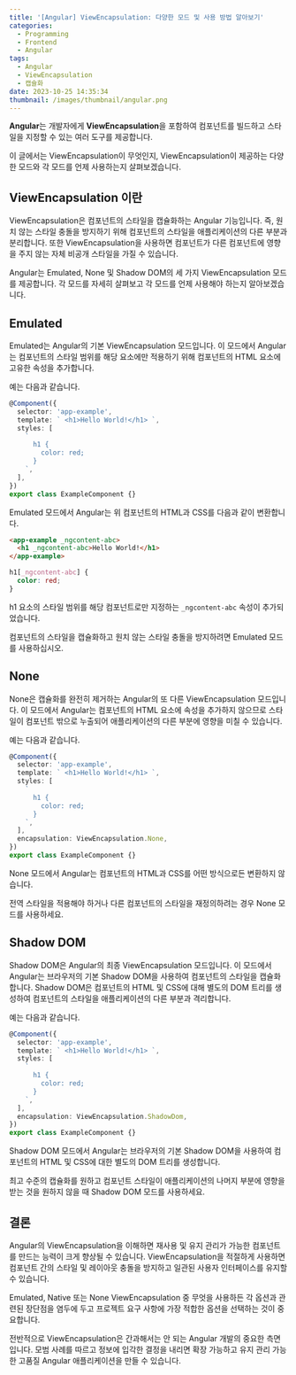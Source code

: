 ```yaml
---
title: '[Angular] ViewEncapsulation: 다양한 모드 및 사용 방법 알아보기'
categories:
  - Programming
  - Frontend
  - Angular
tags:
  - Angular
  - ViewEncapsulation
  - 캡슐화
date: 2023-10-25 14:35:34
thumbnail: /images/thumbnail/angular.png
---
```


**Angular**는 개발자에게 **ViewEncapsulation**을 포함하여 컴포넌트를 빌드하고 스타일을 지정할 수 있는 여러 도구를 제공합니다.

이 글에서는 ViewEncapsulation이 무엇인지, ViewEncapsulation이 제공하는 다양한 모드와 각 모드를 언제 사용하는지 살펴보겠습니다.

## ViewEncapsulation 이란

ViewEncapsulation은 컴포넌트의 스타일을 캡슐화하는 Angular 기능입니다. 즉, 원치 않는 스타일 충돌을 방지하기 위해 컴포넌트의 스타일을 애플리케이션의 다른 부분과 분리합니다. 또한 ViewEncapsulation을 사용하면 컴포넌트가 다른 컴포넌트에 영향을 주지 않는 자체 비공개 스타일을 가질 수 있습니다.

Angular는 Emulated, None 및 Shadow DOM의 세 가지 ViewEncapsulation 모드를 제공합니다. 각 모드를 자세히 살펴보고 각 모드를 언제 사용해야 하는지 알아보겠습니다.

## Emulated

Emulated는 Angular의 기본 ViewEncapsulation 모드입니다. 이 모드에서 Angular는 컴포넌트의 스타일 범위를 해당 요소에만 적용하기 위해 컴포넌트의 HTML 요소에 고유한 속성을 추가합니다.

예는 다음과 같습니다.

```ts
@Component({
  selector: 'app-example',
  template: ` <h1>Hello World!</h1> `,
  styles: [
    `
      h1 {
        color: red;
      }
    `,
  ],
})
export class ExampleComponent {}
```

Emulated 모드에서 Angular는 위 컴포넌트의 HTML과 CSS를 다음과 같이 변환합니다.

```html
<app-example _ngcontent-abc>
  <h1 _ngcontent-abc>Hello World!</h1>
</app-example>
```

```css
h1[_ngcontent-abc] {
  color: red;
}
```

h1 요소의 스타일 범위를 해당 컴포넌트로만 지정하는 `_ngcontent-abc` 속성이 추가되었습니다.

컴포넌트의 스타일을 캡슐화하고 원치 않는 스타일 충돌을 방지하려면 Emulated 모드를 사용하십시오.

## None

None은 캡슐화를 완전히 제거하는 Angular의 또 다른 ViewEncapsulation 모드입니다. 이 모드에서 Angular는 컴포넌트의 HTML 요소에 속성을 추가하지 않으므로 스타일이 컴포넌트 밖으로 누출되어 애플리케이션의 다른 부분에 영향을 미칠 수 있습니다.

예는 다음과 같습니다.

```ts
@Component({
  selector: 'app-example',
  template: ` <h1>Hello World!</h1> `,
  styles: [
    `
      h1 {
        color: red;
      }
    `,
  ],
  encapsulation: ViewEncapsulation.None,
})
export class ExampleComponent {}
```

None 모드에서 Angular는 컴포넌트의 HTML과 CSS를 어떤 방식으로든 변환하지 않습니다.

전역 스타일을 적용해야 하거나 다른 컴포넌트의 스타일을 재정의하려는 경우 None 모드를 사용하세요.

## Shadow DOM

Shadow DOM은 Angular의 최종 ViewEncapsulation 모드입니다. 이 모드에서 Angular는 브라우저의 기본 Shadow DOM을 사용하여 컴포넌트의 스타일을 캡슐화합니다. Shadow DOM은 컴포넌트의 HTML 및 CSS에 대해 별도의 DOM 트리를 생성하여 컴포넌트의 스타일을 애플리케이션의 다른 부분과 격리합니다.

예는 다음과 같습니다.

```ts
@Component({
  selector: 'app-example',
  template: ` <h1>Hello World!</h1> `,
  styles: [
    `
      h1 {
        color: red;
      }
    `,
  ],
  encapsulation: ViewEncapsulation.ShadowDom,
})
export class ExampleComponent {}
```

Shadow DOM 모드에서 Angular는 브라우저의 기본 Shadow DOM을 사용하여 컴포넌트의 HTML 및 CSS에 대한 별도의 DOM 트리를 생성합니다.

최고 수준의 캡슐화를 원하고 컴포넌트 스타일이 애플리케이션의 나머지 부분에 영향을 받는 것을 원하지 않을 때 Shadow DOM 모드를 사용하세요.

## 결론

Angular의 ViewEncapsulation을 이해하면 재사용 및 유지 관리가 가능한 컴포넌트를 만드는 능력이 크게 향상될 수 있습니다. ViewEncapsulation을 적절하게 사용하면 컴포넌트 간의 스타일 및 레이아웃 충돌을 방지하고 일관된 사용자 인터페이스를 유지할 수 있습니다.

Emulated, Native 또는 None ViewEncapsulation 중 무엇을 사용하든 각 옵션과 관련된 장단점을 염두에 두고 프로젝트 요구 사항에 가장 적합한 옵션을 선택하는 것이 중요합니다.

전반적으로 ViewEncapsulation은 간과해서는 안 되는 Angular 개발의 중요한 측면입니다. 모범 사례를 따르고 정보에 입각한 결정을 내리면 확장 가능하고 유지 관리 가능한 고품질 Angular 애플리케이션을 만들 수 있습니다.
